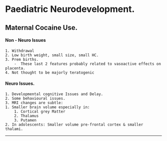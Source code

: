 # Paediatric Neurodevelopment.

## Maternal Cocaine Use.

#### Non - Neuro Issues  

	1. Withdrawal 
	2. Low birth weight, small size, small HC.
	3. Prem births. 
   	    -  These last 2 features probably related to vasoactive effects on placenta. 
	4. Not thought to be majorly teratogenic  


#### Neuro Issues.
	1. Developmental cognitive Issues and Delay.
	2. Some behavioural issues. 
	3. MRI changes are subtle: 
   	1. Smaller brain volume especially in:	
      	1. Cortical grey Matter
      	2. Thalamus 
      	3. Putamen 
   	2. In adolescents: Smaller volume pre-frontal cortex & smaller thalami. 

--- 

